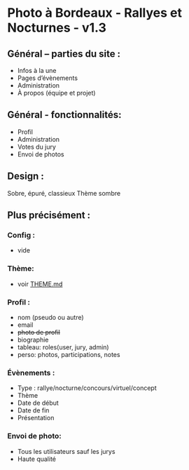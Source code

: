 # Photo à Bordeaux - Rallyes et Nocturnes - v1.3



## Général – parties du site :
- Infos à la une
- Pages d’évènements
- Administration
- À propos (équipe et projet)
	


## Général - fonctionnalités:
- Profil
- Administration
- Votes du jury
- Envoi de photos


## Design :
Sobre, épuré, classieux
Thème sombre



## Plus précisément :

###  Config :
- vide

### Thème:
- voir [THEME.md](https://github.com/arthaud-proust/photo-a-bordeaux/blob/arthaud/THEME.md)

### Profil : 
- nom (pseudo ou autre)
- email
- <span style="text-decoration:line-through; ">photo de profil</span>
- biographie
- tableau: roles(user, jury, admin)
- perso: photos, participations, notes

### Évènements : 
- Type : rallye/nocturne/concours/virtuel/concept
- Thème
- Date de début
- Date de fin
- Présentation

### Envoi de photo: 
- Tous les utilisateurs sauf les jurys
- Haute qualité